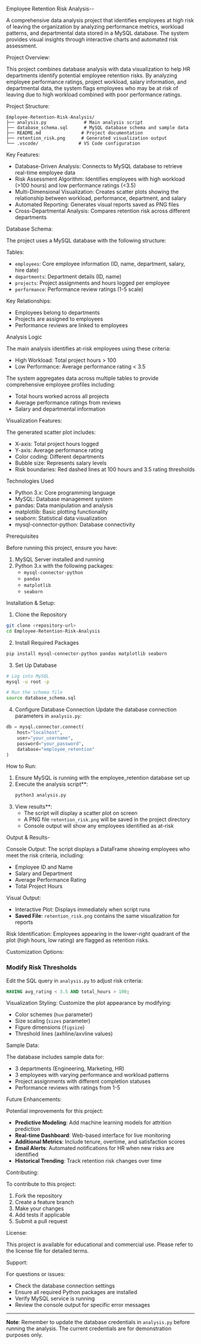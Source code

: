 Employee Retention Risk Analysis--

A comprehensive data analysis project that identifies employees at high risk of leaving the organization by analyzing performance metrics, workload patterns, and departmental data stored in a MySQL database. The system provides visual insights through interactive charts and automated risk assessment.

Project Overview:

This project combines database analysis with data visualization to help HR departments identify potential employee retention risks. By analyzing employee performance ratings, project workload, salary information, and departmental data, the system flags employees who may be at risk of leaving due to high workload combined with poor performance ratings.

Project Structure:

```
Employee-Retention-Risk-Analysis/
├── analysis.py              # Main analysis script
├── database_schema.sql      # MySQL database schema and sample data
├── README.md               # Project documentation
├── retention_risk.png      # Generated visualization output
└── .vscode/               # VS Code configuration
```

Key Features:

- Database-Driven Analysis: Connects to MySQL database to retrieve real-time employee data
- Risk Assessment Algorithm: Identifies employees with high workload (>100 hours) and low performance ratings (<3.5)
- Multi-Dimensional Visualization: Creates scatter plots showing the relationship between workload, performance, department, and salary
- Automated Reporting: Generates visual reports saved as PNG files
- Cross-Departmental Analysis: Compares retention risk across different departments

Database Schema:

The project uses a MySQL database with the following structure:

Tables:
- `employees`: Core employee information (ID, name, department, salary, hire date)
- `departments`: Department details (ID, name)
- `projects`: Project assignments and hours logged per employee
- `performance`: Performance review ratings (1-5 scale)

Key Relationships:
- Employees belong to departments
- Projects are assigned to employees
- Performance reviews are linked to employees

Analysis Logic

The main analysis identifies at-risk employees using these criteria:
- High Workload: Total project hours > 100
- Low Performance: Average performance rating < 3.5

The system aggregates data across multiple tables to provide comprehensive employee profiles including:
- Total hours worked across all projects
- Average performance ratings from reviews
- Salary and departmental information

Visualization Features:

The generated scatter plot includes:
- X-axis: Total project hours logged
- Y-axis: Average performance rating
- Color coding: Different departments
- Bubble size: Represents salary levels
- Risk boundaries: Red dashed lines at 100 hours and 3.5 rating thresholds

Technologies Used

- Python 3.x: Core programming language
- MySQL: Database management system
- pandas: Data manipulation and analysis
- matplotlib: Basic plotting functionality
- seaborn: Statistical data visualization
- mysql-connector-python: Database connectivity

Prerequisites

Before running this project, ensure you have:

1. MySQL Server installed and running
2. Python 3.x with the following packages:
   - `mysql-connector-python`
   - `pandas`
   - `matplotlib`
   - `seaborn`

Installation & Setup:

1. Clone the Repository
```bash
git clone <repository-url>
cd Employee-Retention-Risk-Analysis
```

2. Install Required Packages
```bash
pip install mysql-connector-python pandas matplotlib seaborn
```

3. Set Up Database
```bash
# Log into MySQL
mysql -u root -p

# Run the schema file
source database_schema.sql
```

4. Configure Database Connection
Update the database connection parameters in `analysis.py`:
```python
db = mysql.connector.connect(
    host="localhost",
    user="your_username",
    password="your_password",
    database="employee_retention"
)
```

How to Run:

1. Ensure MySQL is running with the employee_retention database set up
2. Execute the analysis script**:
   ```bash
   python3 analysis.py
   ```
3. View results**:
   - The script will display a scatter plot on screen
   - A PNG file `retention_risk.png` will be saved in the project directory
   - Console output will show any employees identified as at-risk

Output & Results-

Console Output:
The script displays a DataFrame showing employees who meet the risk criteria, including:
- Employee ID and Name
- Salary and Department
- Average Performance Rating
- Total Project Hours

Visual Output:
- Interactive Plot: Displays immediately when script runs
- **Saved File**: `retention_risk.png` contains the same visualization for reports

Risk Identification:
Employees appearing in the lower-right quadrant of the plot (high hours, low rating) are flagged as retention risks.

Customization Options:

### Modify Risk Thresholds
Edit the SQL query in `analysis.py` to adjust risk criteria:
```sql
HAVING avg_rating < 3.5 AND total_hours > 100;
```

Visualization Styling:
Customize the plot appearance by modifying:
- Color schemes (`hue` parameter)
- Size scaling (`sizes` parameter)
- Figure dimensions (`figsize`)
- Threshold lines (axhline/axvline values)

Sample Data:

The database includes sample data for:
- 3 departments (Engineering, Marketing, HR)
- 3 employees with varying performance and workload patterns
- Project assignments with different completion statuses
- Performance reviews with ratings from 1-5

Future Enhancements:

Potential improvements for this project:
- **Predictive Modeling**: Add machine learning models for attrition prediction
- **Real-time Dashboard**: Web-based interface for live monitoring
- **Additional Metrics**: Include tenure, overtime, and satisfaction scores
- **Email Alerts**: Automated notifications for HR when new risks are identified
- **Historical Trending**: Track retention risk changes over time

Contributing:

To contribute to this project:
1. Fork the repository
2. Create a feature branch
3. Make your changes
4. Add tests if applicable
5. Submit a pull request

License:

This project is available for educational and commercial use. Please refer to the license file for detailed terms.

Support:

For questions or issues:
- Check the database connection settings
- Ensure all required Python packages are installed
- Verify MySQL service is running
- Review the console output for specific error messages

---

**Note**: Remember to update the database credentials in `analysis.py` before running the analysis. The current credentials are for demonstration purposes only.
